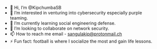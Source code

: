 - 👋 Hi, I’m @KipchumbaSB
- 👀 I’m interested in venturing into cybersecurity especially purple teaming. 
- 🌱 I’m currently learning social engineering defense.
- 💞️ I’m looking to collaborate on network security.
- 📫 How to reach me email - sangulakip@protonmail.ch
- ⚡ Fun fact: football is where I socialize the most and gain life lessons. 

<!---
KipchumbaSB/KipchumbaSB is a ✨ special ✨ repository because its `README.md` (this file) appears on your GitHub profile.
You can click the Preview link to take a look at your changes.
--->
